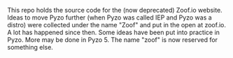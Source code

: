This repo holds the source code for the (now deprecated) Zoof.io website. 
Ideas to move Pyzo further (when Pyzo was called IEP and Pyzo was a distro) were collected
under the name "Zoof" and put in the open at zoof.io. A lot has happened since then. Some
ideas have been put into practice in Pyzo. More may be done in Pyzo 5. The name "zoof"
is now reserved for something else.
